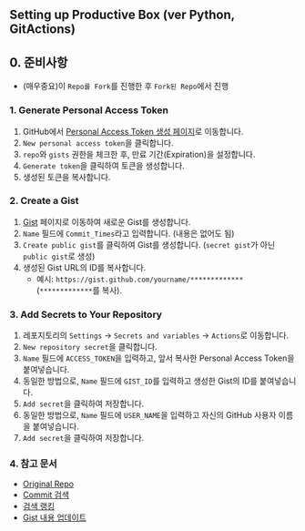 ## Setting up Productive Box (ver Python, GitActions)

## 0. 준비사항
- (매우중요)이 `Repo를 Fork`를 진행한 후 `Fork된 Repo`에서 진행

### 1. Generate Personal Access Token
1. GitHub에서 [Personal Access Token 생성 페이지](https://github.com/settings/tokens)로 이동합니다.
2. `New personal access token`을 클릭합니다.
3. `repo`와 `gists` 권한을 체크한 후, 만료 기간(Expiration)을 설정합니다.
4. `Generate token`을 클릭하여 토큰을 생성합니다.
5. 생성된 토큰을 복사합니다.

### 2. Create a Gist
1. [Gist](https://gist.github.com/) 페이지로 이동하여 새로운 Gist를 생성합니다.
2. `Name` 필드에 `Commit_Times`라고 입력합니다. (내용은 없어도 됨)
3. `Create public gist`를 클릭하여 Gist를 생성합니다. (`secret gist`가 아닌 `public gist`로 생성)
4. 생성된 Gist URL의 ID를 복사합니다.
   - 예시: `https://gist.github.com/yourname/*************` (`*************`를 복사).

### 3. Add Secrets to Your Repository
1. 레포지토리의 `Settings` -> `Secrets and variables` -> `Actions`로 이동합니다.
2. `New repository secret`을 클릭합니다.
3. `Name` 필드에 `ACCESS_TOKEN`을 입력하고, 앞서 복사한 Personal Access Token을 붙여넣습니다.
4. 동일한 방법으로, `Name` 필드에 `GIST_ID`를 입력하고 생성한 Gist의 ID를 붙여넣습니다.
5. `Add secret`을 클릭하여 저장합니다.
6. 동일한 방법으로, `Name` 필드에 `USER_NAME`을 입력하고 자신의 GitHub 사용자 이름을 붙여넣습니다.
7. `Add secret`을 클릭하여 저장합니다.

### 4. 참고 문서
- [Original Repo](https://github.com/maxam2017/productive-box)
- [Commit 검색](https://docs.github.com/ko/search-github/searching-on-github/searching-commits)
- [검색 랭킹](https://docs.github.com/ko/rest/search/search?apiVersion=2022-11-28#ranking-search-results)
- [Gist 내용 업데이트](https://docs.github.com/ko/rest/reference/gists#update-a-gist-comment)
